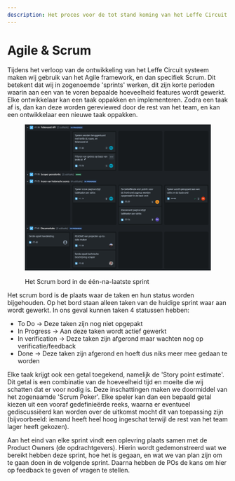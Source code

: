 ```yaml
---
description: Het proces voor de tot stand koming van het Leffe Circuit
---
```


# Agile & Scrum

Tijdens het verloop van de ontwikkeling van het Leffe Circuit systeem maken wij gebruik van het Agile framework, en dan specifiek Scrum. Dit betekent dat wij in zogenoemde 'sprints' werken, dit zijn korte perioden waarin aan een van te voren bepaalde hoeveelheid features wordt gewerkt. Elke ontwikkelaar kan een taak oppakken en implementeren. Zodra een taak af is, dan kan deze worden gereviewed door de rest van het team, en kan een ontwikkelaar een nieuwe taak oppakken.

<figure><img src="../.gitbook/assets/image.png" alt=""><figcaption><p>Het Scrum bord in de één-na-laatste sprint</p></figcaption></figure>

Het scrum bord is de plaats waar de taken en hun status worden bijgehouden. Op het bord staan alleen taken van de huidige sprint waar aan wordt gewerkt. In ons geval kunnen taken 4 statussen hebben:

* To Do -> Deze taken zijn nog niet opgepakt
* In Progress -> Aan deze taken wordt actief gewerkt
* In verification -> Deze taken zijn afgerond maar wachten nog op verificatie/feedback
* Done -> Deze taken zijn afgerond en hoeft dus niks meer mee gedaan te worden

Elke taak krijgt ook een getal toegekend, namelijk de 'Story point estimate'. Dit getal is een combinatie van de hoeveelheid tijd en moeite die wij schatten dat er voor nodig is. Deze inschattingen maken we doormiddel van het zogenaamde 'Scrum Poker'. Elke speler kan dan een bepaald getal kiezen uit een vooraf gedefinieërde reeks, waarna er eventueel gediscussiëerd kan worden over de uitkomst mocht dit van toepassing zijn (bijvoorbeeld: iemand heeft heel hoog ingeschat terwijl de rest van het team lager heeft gekozen).

Aan het eind van elke sprint vindt een oplevring plaats samen met de Product Owners (de opdrachtgevers). Hierin wordt gedemonstreerd wat we bereikt hebben deze sprint, hoe het is gegaan, en wat we van plan zijn om te gaan doen in de volgende sprint. Daarna hebben de POs de kans om hier op feedback te geven of vragen te stellen.
